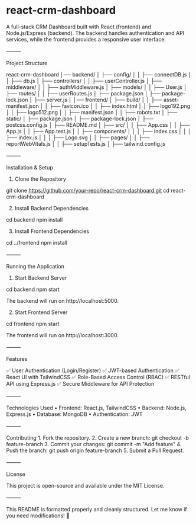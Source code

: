 # react-crm-dashboard


A full-stack CRM Dashboard built with React (frontend) and Node.js/Express (backend). The backend handles authentication and API services, while the frontend provides a responsive user interface.

⸻

Project Structure

react-crm-dashboard
│── backend/
│   ├── config/
│   │   ├── connectDB.js
│   │   ├── db.js
│   ├── controllers/
│   │   ├── userController.js
│   ├── middleware/
│   │   ├── authMiddleware.js
│   ├── models/
│   │   ├── User.js
│   ├── routes/
│   │   ├── userRoutes.js
│   ├── package.json
│   ├── package-lock.json
│   ├── server.js
│
│── frontend/
│   ├── build/
│   │   ├── asset-manifest.json
│   │   ├── favicon.ico
│   │   ├── index.html
│   │   ├── logo192.png
│   │   ├── logo512.png
│   │   ├── manifest.json
│   │   ├── robots.txt
│   ├── static/
│   ├── package.json
│   ├── package-lock.json
│   ├── postcss.config.js
│   ├── README.md
│   ├── src/
│   │   ├── App.css
│   │   ├── App.js
│   │   ├── App.test.js
│   │   ├── components/
│   │   │   ├── index.css
│   │   │   ├── index.js
│   │   │   ├── Logo.svg
│   │   ├── pages/
│   │   ├── reportWebVitals.js
│   │   ├── setupTests.js
│   ├── tailwind.config.js



⸻

Installation & Setup

1. Clone the Repository

git clone https://github.com/your-repo/react-crm-dashboard.git
cd react-crm-dashboard

2. Install Backend Dependencies

cd backend
npm install

3. Install Frontend Dependencies

cd ../frontend
npm install



⸻

Running the Application

1. Start Backend Server

cd backend
npm start

The backend will run on http://localhost:5000.

2. Start Frontend Server

cd frontend
npm start

The frontend will run on http://localhost:3000.

⸻

Features

✅ User Authentication (Login/Register)
✅ JWT-based Authentication
✅ React UI with TailwindCSS
✅ Role-Based Access Control (RBAC)
✅ RESTful API using Express.js
✅ Secure Middleware for API Protection

⸻

Technologies Used
	•	Frontend: React.js, TailwindCSS
	•	Backend: Node.js, Express.js
	•	Database: MongoDB
	•	Authentication: JWT

⸻

Contributing
	1.	Fork the repository.
	2.	Create a new branch: git checkout -b feature-branch
	3.	Commit your changes: git commit -m "Add feature"
	4.	Push the branch: git push origin feature-branch
	5.	Submit a Pull Request.

⸻

License

This project is open-source and available under the MIT License.

⸻

This README is formatted properly and cleanly structured. Let me know if you need modifications! 🚀
